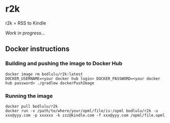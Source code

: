 # r2k

r2k = RSS to Kindle

*Work in progress...*

## Docker instructions

### Building and pushing the image to Docker Hub

```
docker image rm bodlulu/r2k:latest
DOCKER_USERNAME=<your docker hub login> DOCKER_PASSWORD=<your docker hub password> ./gradlew dockerPushImage
```

### Running the image

```
docker pull bodlulu/r2k
docker run -v /path/to/where/your/opml/file/is:/opml bodlulu/r2k -u xxx@yyy.com -p xxxxxx -k zzz@kindle.com -f xxx@yyy.com /opml/file.opml
```
